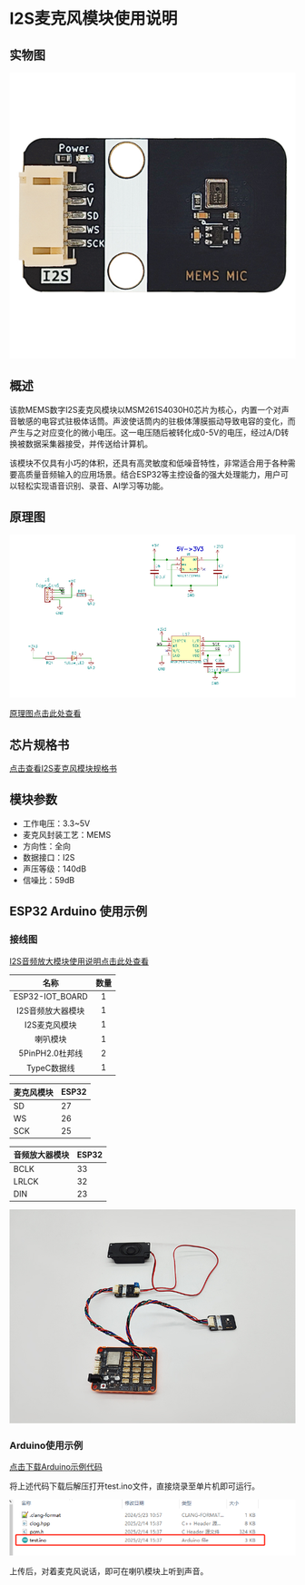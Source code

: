 # I2S麦克风模块使用说明

## 实物图

![实物图](picture/physical_model.jpg)

## 概述

该款MEMS数字I2S麦克风模块以MSM261S4030H0芯片为核心，内置一个对声音敏感的电容式驻极体话筒。声波使话筒内的驻极体薄膜振动导致电容的变化，而产生与之对应变化的微小电压。这一电压随后被转化成0-5V的电压，经过A/D转换被数据采集器接受，并传送给计算机。

该模块不仅具有小巧的体积，还具有高灵敏度和低噪音特性，非常适合用于各种需要高质量音频输入的应用场景。结合ESP32等主控设备的强大处理能力，用户可以轻松实现语音识别、录音、AI学习等功能。

## 原理图

![原理图](picture/schematic_diagram.png)

[原理图点击此处查看](zh-cn/ph2.0_sensors/smart_module/i2s_mems_mic/MSM261S4030H0_MEMS_MIC.pdf ':ignore')

## 芯片规格书

[点击查看I2S麦克风模块规格书](zh-cn/ph2.0_sensors/smart_module/i2s_mems_mic/ICS-43434.pdf ':ignore')

## 模块参数

- 工作电压：3.3~5V
- 麦克风封装工艺：MEMS
- 方向性：全向
- 数据接口：I2S
- 声压等级：140dB
- 信噪比：59dB

## ESP32 Arduino 使用示例

### 接线图

[I2S音频放大模块使用说明点击此处查看](zh-cn/ph2.0_sensors/smart_module/i2s_audio_amplifier_module/i2s_audio_amplifier_module.md)

|       名称        | 数量 |
| :---------------: | :--: |
|  ESP32-IOT_BOARD  |  1   |
| I2S音频放大器模块 |  1   |
|   I2S麦克风模块   |  1   |
|     喇叭模块      |  1   |
|  5PinPH2.0杜邦线  |  2   |
|    TypeC数据线    |  1   |

| 麦克风模块 | ESP32 |
| ---------- | ----- |
| SD         | 27    |
| WS         | 26    |
| SCK        | 25    |

| 音频放大器模块 | ESP32 |
| -------------- | ----- |
| BCLK           | 33    |
| LRLCK          | 32    |
| DIN            | 23    |

![接线图](picture/circuit_diagram.png)

### Arduino使用示例

[点击下载Arduino示例代码](zh-cn/ph2.0_sensors/smart_module/i2s_mems_mic/esp32_i2s_rw.zip ':ignore')

将上述代码下载后解压打开test.ino文件，直接烧录至单片机即可运行。

![alt text](picture/test.jpg)

上传后，对着麦克风说话，即可在喇叭模块上听到声音。
